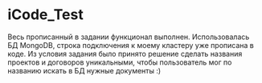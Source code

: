 # iCode_Test

Весь прописанный в задании функционал выполнен. Использовалась БД MongoDB, строка подключения к моему кластеру уже прописана в коде. 
Из условия задания было принято решение сделать названия проектов и договоров уникальными, чтобы пользователь мог по названию искать в БД нужные документы :)
